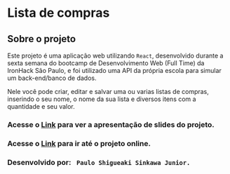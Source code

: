 # Lista de compras

## Sobre o projeto

Este projeto é uma aplicação web utilizando `React`, desenvolvido durante a sexta semana do bootcamp de Desenvolvimento Web (Full Time) da IronHack São Paulo, e foi utilizado uma API da própria escola para simular um back-end/banco de dados.

Nele você pode criar, editar e salvar uma ou varias listas de compras, inserindo o seu nome, o nome da sua lista e diversos itens com a quantidade e seu valor.

### Acesse o [Link](https://docs.google.com/presentation/d/1ercwuLGLv0Qtm5_ZwpuG9T0zcpOhyV_VHliGemUu970/edit#slide=id.g13ba04c77ad_0_1724) para ver a apresentação de slides do projeto.

### Acesse o [Link]() para ir até o projeto online.

### Desenvolvido por: ` Paulo Shigueaki Sinkawa Junior.`
